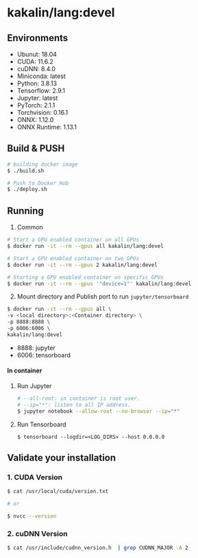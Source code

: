 # kakalin/lang:devel

## Environments

- Ubunut: 18.04
- CUDA: 11.6.2
- cuDNN: 8.4.0
- Miniconda: latest
- Python: 3.8.13
- Tensorflow: 2.9.1
- Jupyter: latest
- PyTorch: 2.1.1
- Torchvision: 0.16.1
- ONNX: 1.12.0
- ONNX Runtime: 1.13.1

## Build & PUSH

```bash
# building docker image
$ ./build.sh

# Push to Docker Hub
$ ./deploy.sh
```

## Running

1. Common

```bash
# Start a GPU enabled container on all GPUs
$ docker run -it --rm --gpus all kakalin/lang:devel 

# Start a GPU enabled container on two GPUs
$ docker run -it --rm --gpus 2 kakalin/lang:devel

# Starting a GPU enabled container on specific GPUs
$ docker run -it --rm --gpus '"device=1"' kakalin/lang:devel
```

2. Mount directory and Publish port to run `jupyter/tensorboard`

```bash
$ docker run -it --rm --gpus all \
-v <local directory>:<Container directory> \
-p 8888:8888 \ 
-p 6006:6006 \
kakalin/lang:devel
```
- 8888: jupyter
- 6006: tensorboard

#### In container

1. Run Jupyter
   
    ```bash
    # --all-root: in container is root user.
    # --ip="*": listen to all IP address.
    $ jupyter notebook --allow-root --no-browser --ip="*"
    ```

2. Run Tensorboard

    ```
    $ tensorboard --logdir=<LOG_DIRS> --host 0.0.0.0 
    ```

## Validate your installation

### 1. CUDA Version

```bash
$ cat /usr/local/cuda/version.txt

# or

$ nvcc --version
```

### 2. cuDNN Version

```bash
$ cat /usr/include/cudnn_version.h  | grep CUDNN_MAJOR -A 2
```
